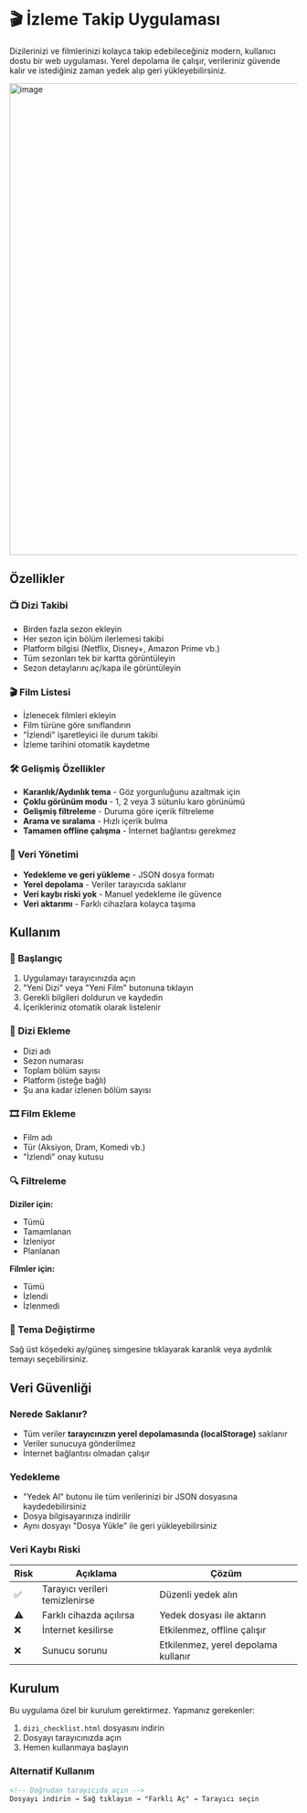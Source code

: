 # 🎬 İzleme Takip Uygulaması

Dizilerinizi ve filmlerinizi kolayca takip edebileceğiniz modern, kullanıcı dostu bir web uygulaması. Yerel depolama ile çalışır, verileriniz güvende kalır ve istediğiniz zaman yedek alıp geri yükleyebilirsiniz.

<img width="1109" height="826" alt="image" src="https://github.com/user-attachments/assets/d87858f1-b8a6-4293-b099-9571f45e75ce" />


## Özellikler

### 📺 Dizi Takibi
- Birden fazla sezon ekleyin
- Her sezon için bölüm ilerlemesi takibi
- Platform bilgisi (Netflix, Disney+, Amazon Prime vb.)
- Tüm sezonları tek bir kartta görüntüleyin
- Sezon detaylarını aç/kapa ile görüntüleyin

### 🎬 Film Listesi
- İzlenecek filmleri ekleyin
- Film türüne göre sınıflandırın
- "İzlendi" işaretleyici ile durum takibi
- İzleme tarihini otomatik kaydetme

### 🛠️ Gelişmiş Özellikler
- **Karanlık/Aydınlık tema** - Göz yorgunluğunu azaltmak için
- **Çoklu görünüm modu** - 1, 2 veya 3 sütunlu karo görünümü
- **Gelişmiş filtreleme** - Duruma göre içerik filtreleme
- **Arama ve sıralama** - Hızlı içerik bulma
- **Tamamen offline çalışma** - İnternet bağlantısı gerekmez

### 💾 Veri Yönetimi
- **Yedekleme ve geri yükleme** - JSON dosya formatı
- **Yerel depolama** - Veriler tarayıcıda saklanır
- **Veri kaybı riski yok** - Manuel yedekleme ile güvence
- **Veri aktarımı** - Farklı cihazlara kolayca taşıma

## Kullanım

### 🚀 Başlangıç
1. Uygulamayı tarayıcınızda açın
2. "Yeni Dizi" veya "Yeni Film" butonuna tıklayın
3. Gerekli bilgileri doldurun ve kaydedin
4. İçerikleriniz otomatik olarak listelenir

### 🔧 Dizi Ekleme
- Dizi adı
- Sezon numarası
- Toplam bölüm sayısı
- Platform (isteğe bağlı)
- Şu ana kadar izlenen bölüm sayısı

### 🎞️ Film Ekleme
- Film adı
- Tür (Aksiyon, Dram, Komedi vb.)
- "İzlendi" onay kutusu

### 🔍 Filtreleme
**Diziler için:**
- Tümü
- Tamamlanan
- İzleniyor
- Planlanan

**Filmler için:**
- Tümü
- İzlendi
- İzlenmedi

### 🌙 Tema Değiştirme
Sağ üst köşedeki ay/güneş simgesine tıklayarak karanlık veya aydınlık temayı seçebilirsiniz.

## Veri Güvenliği

### Nerede Saklanır?
- Tüm veriler **tarayıcınızın yerel depolamasında (localStorage)** saklanır
- Veriler sunucuya gönderilmez
- İnternet bağlantısı olmadan çalışır

### Yedekleme
- "Yedek Al" butonu ile tüm verilerinizi bir JSON dosyasına kaydedebilirsiniz
- Dosya bilgisayarınıza indirilir
- Aynı dosyayı "Dosya Yükle" ile geri yükleyebilirsiniz

### Veri Kaybı Riski
| Risk | Açıklama | Çözüm |
|------|---------|-------|
| ✅ | Tarayıcı verileri temizlenirse | Düzenli yedek alın |
| ⚠️ | Farklı cihazda açılırsa | Yedek dosyası ile aktarın |
| ❌ | İnternet kesilirse | Etkilenmez, offline çalışır |
| ❌ | Sunucu sorunu | Etkilenmez, yerel depolama kullanır |

## Kurulum

Bu uygulama özel bir kurulum gerektirmez. Yapmanız gerekenler:

1. `dizi_checklist.html` dosyasını indirin
2. Dosyayı tarayıcınızda açın
3. Hemen kullanmaya başlayın

### Alternatif Kullanım
```html
<!-- Doğrudan tarayıcıda açın -->
Dosyayı indirin → Sağ tıklayın → "Farklı Aç" → Tarayıcı seçin
